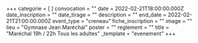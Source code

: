 +++
categorie = [ ]
convocation = ""
date = 2022-02-21T18:00:00.000Z
date_inscription = ""
date_tirage = ""
description = ""
end_date = 2022-02-21T21:00:00.000Z
event_type = "creneau"
fiche_inscription = ""
image = ""
lieu = "Gymnase Jean Maréchal"
poster = ""
reglement = ""
title = "Maréchal 19h / 22h Tous les adultes"
_template = "evenement"
+++

